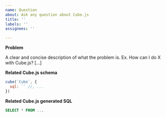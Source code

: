 ```yaml
---
name: Question
about: Ask any question about Cube.js
title: ''
labels: ''
assignees: ''

---
```


**Problem**

A clear and concise description of what the problem is. Ex. How can I do X with Cube.js? [...]

**Related Cube.js schema**
```javascript
cube(`Cube`, {
  sql: `` //, ...
})
```

**Related Cube.js generated SQL**

```sql
SELECT * FROM ...
```
